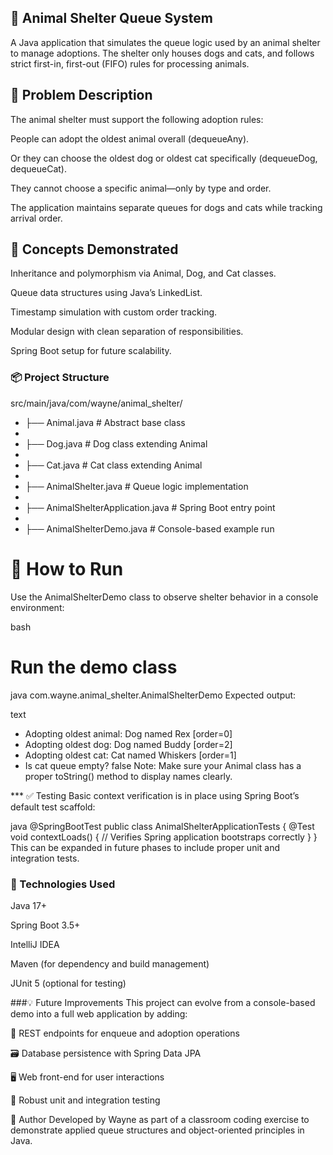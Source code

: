 ## 🐾 Animal Shelter Queue System
A Java application that simulates the queue logic used by an animal shelter to manage adoptions. The shelter only houses dogs and cats, and follows strict first-in, first-out (FIFO) rules for processing animals.

## 📌 Problem Description
The animal shelter must support the following adoption rules:

People can adopt the oldest animal overall (dequeueAny).

Or they can choose the oldest dog or oldest cat specifically (dequeueDog, dequeueCat).

They cannot choose a specific animal—only by type and order.

The application maintains separate queues for dogs and cats while tracking arrival order.

## 🧠 Concepts Demonstrated
Inheritance and polymorphism via Animal, Dog, and Cat classes.

Queue data structures using Java’s LinkedList.

Timestamp simulation with custom order tracking.

Modular design with clean separation of responsibilities.

Spring Boot setup for future scalability.

### 📦 Project Structure
src/main/java/com/wayne/animal_shelter/
- ├── Animal.java          # Abstract base class
- 
- ├── Dog.java             # Dog class extending Animal
- 
- ├── Cat.java             # Cat class extending Animal
- 
- ├── AnimalShelter.java   # Queue logic implementation
- 
- ├── AnimalShelterApplication.java    # Spring Boot entry point
- 
- ├── AnimalShelterDemo.java           # Console-based example run
  
# 🚀 How to Run
Use the AnimalShelterDemo class to observe shelter behavior in a console environment:

bash

# Run the demo class
java com.wayne.animal_shelter.AnimalShelterDemo
Expected output:

text
- Adopting oldest animal: Dog named Rex [order=0]
- Adopting oldest dog: Dog named Buddy [order=2]
- Adopting oldest cat: Cat named Whiskers [order=1]
- Is cat queue empty? false
Note: Make sure your Animal class has a proper toString() method to display names clearly.

*** ✅ Testing
Basic context verification is in place using Spring Boot’s default test scaffold:

java
@SpringBootTest
public class AnimalShelterApplicationTests {
    @Test
    void contextLoads() {
        // Verifies Spring application bootstraps correctly
    }
}
This can be expanded in future phases to include proper unit and integration tests.

### 🧰 Technologies Used
Java 17+

Spring Boot 3.5+

IntelliJ IDEA

Maven (for dependency and build management)

JUnit 5 (optional for testing)

###💡 Future Improvements
This project can evolve from a console-based demo into a full web application by adding:

🔌 REST endpoints for enqueue and adoption operations

🗃️ Database persistence with Spring Data JPA

🖥️ Web front-end for user interactions

🧪 Robust unit and integration testing

🐾 Author
Developed by Wayne as part of a classroom coding exercise to demonstrate applied queue structures and object-oriented principles in Java.
